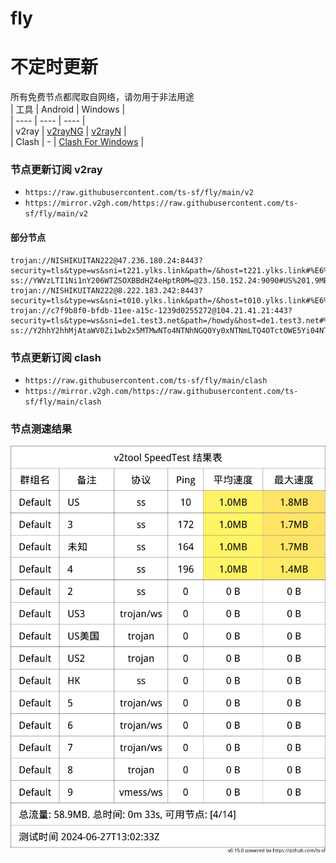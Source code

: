 # fly
# 不定时更新
所有免费节点都爬取自网络，请勿用于非法用途  
|  工具  | Android  | Windows  |  
|  ----  | ----   | ----  |  
| v2ray  | [v2rayNG](https://github.com/2dust/v2rayNG/releases) | [v2rayN](https://github.com/2dust/v2rayN/releases) |  
| Clash  | - | [Clash For Windows](https://github.com/2dust/clashN/releases) | 
  
### 节点更新订阅  v2ray
- `https://raw.githubusercontent.com/ts-sf/fly/main/v2`  
- `https://mirror.v2gh.com/https://raw.githubusercontent.com/ts-sf/fly/main/v2`  

#### 部分节点  
``` 
trojan://NISHIKUITAN222@47.236.180.24:8443?security=tls&type=ws&sni=t221.ylks.link&path=/&host=t221.ylks.link#%E6%9C%AA%E7%9F%A52
ss://YWVzLTI1Ni1nY206WTZSOXBBdHZ4eHptR0M=@23.150.152.24:9090#US%201.9MB%2Fs
trojan://NISHIKUITAN222@8.222.183.242:8443?security=tls&type=ws&sni=t010.ylks.link&path=/&host=t010.ylks.link#%E6%9C%AA%E7%9F%A53
trojan://c7f9b8f0-bfdb-11ee-a15c-1239d0255272@104.21.41.21:443?security=tls&type=ws&sni=de1.test3.net&path=/howdy&host=de1.test3.net#%E6%9C%AA%E7%9F%A54
ss://Y2hhY2hhMjAtaWV0Zi1wb2x5MTMwNTo4NTNhNGQ0Yy0xNTNmLTQ4OTctOWE5Yi04NTI4YjJiZmFmYjI=@46.232.123.37:40033#HK
```
### 节点更新订阅  clash
- `https://raw.githubusercontent.com/ts-sf/fly/main/clash`  
- `https://mirror.v2gh.com/https://raw.githubusercontent.com/ts-sf/fly/main/clash`  

### 节点测速结果
![image](traffic.png)
